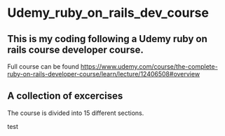 # Udemy_ruby_on_rails_dev_course

## This is my coding following a Udemy ruby on rails course developer course. 
Full course can be found https://www.udemy.com/course/the-complete-ruby-on-rails-developer-course/learn/lecture/12406508#overview

## A collection of excercises
The course is divided into 15 different sections.

test